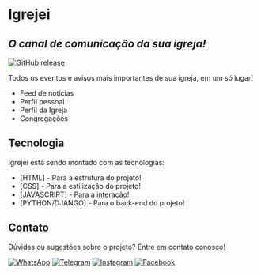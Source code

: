 # Igrejei
## _O canal de comunicação da sua igreja!_

[![GitHub release](https://img.shields.io/github/release/Naereen/StrapDown.js.svg)](https://github.com/hebertdev82/igrejei/releases/)

Todos os eventos e avisos mais importantes de sua igreja, em um só lugar!

- Feed de notícias
- Perfil pessoal
- Perfil da Igreja
- Congregações

## Tecnologia

Igrejei está sendo montado com as tecnologias:

- [HTML] - Para a estrutura do projeto!
- [CSS] - Para a estilização do projeto!
- [JAVASCRIPT] - Para a interação!
- [PYTHON/DJANGO] - Para o back-end do projeto!

## Contato

Dúvidas ou sugestões sobre o projeto? Entre em contato conosco!

[![WhatsApp](https://img.shields.io/badge/WhatsApp-25D366?style=for-the-badge&logo=whatsapp&logoColor=white)](https://wa.me/5535984725652) [![Telegram](https://img.shields.io/badge/Telegram-2CA5E0?style=for-the-badge&logo=telegram&logoColor=white)](https://t.me/hebertdev1982) [![Instagram](https://img.shields.io/badge/Instagram-%23E4405F.svg?style=for-the-badge&logo=Instagram&logoColor=white)](https://instagram.com/agenciastar.tec) [![Facebook](https://img.shields.io/badge/Facebook-%231877F2.svg?style=for-the-badge&logo=Facebook&logoColor=white)](https://facebook.com/agenciastar.tec)